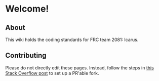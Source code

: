 # Welcome!
## About
This wiki holds the coding standards for FRC team 2081: Icarus.

## Contributing
Please do not directly edit these pages. Instead, follow the steps in [this Stack Overflow post](https://stackoverflow.com/a/11481887) to set up a PR'able fork.
